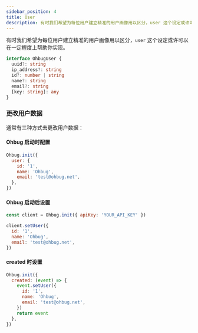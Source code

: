 ```yaml
---
sidebar_position: 4
title: User
description: 有时我们希望为每位用户建立精准的用户画像用以区分，user 这个设定或许可以在一定程度上帮助你实现。
---
```


有时我们希望为每位用户建立精准的用户画像用以区分，`user` 这个设定或许可以在一定程度上帮助你实现。

```typescript
interface OhbugUser {
  uuid?: string
  ip_address?: string
  id?: number | string
  name?: string
  email?: string
  [key: string]: any
}
```

### 更改用户数据

通常有三种方式去更改用户数据：

#### Ohbug 启动时配置

```javascript
Ohbug.init({
  user: {
    id: '1',
    name: 'Ohbug',
    email: 'test@ohbug.net',
  },
})
```

#### Ohbug 启动后设置

```javascript
const client = Ohbug.init({ apiKey: 'YOUR_API_KEY' })

client.setUser({
  id: '1',
  name: 'Ohbug',
  email: 'test@ohbug.net',
})
```

#### created 时设置

```javascript
Ohbug.init({
  created: (event) => {
    event.setUser({
      id: '1',
      name: 'Ohbug',
      email: 'test@ohbug.net',
    })
    return event
  },
})
```
